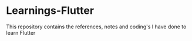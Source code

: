 # Learnings-Flutter
This repository contains the references, notes and coding's I have done to learn Flutter
